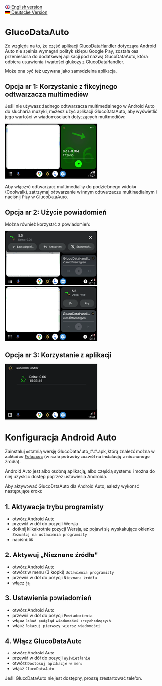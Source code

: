 [<img src='images/en.png' height=10> English version](README.md)  
[<img src='images/de.png' height=10> Deutsche Version](README_DE.md)

# GlucoDataAuto

Ze względu na to, że część aplikacji [GlucoDataHandler](https://github.com/pachi81/GlucoDataHandler/blob/master/README_PL.md) dotycząca Android Auto nie spełnia wymagań polityk sklepu Google Play, została ona przeniesiona do dodatkowej aplikacji pod nazwą GlucoDataAuto, która odbiera ustawienia i wartości glukozy z GlucoDataHandler.

Może ona być też używana jako samodzielna aplikacja.

## Opcja nr 1: Korzystanie z fikcyjnego odtwarzacza multimediów
Jeśli nie używasz żadnego odtwarzacza multimedialnego w Android Auto do słuchania muzyki, możesz użyć aplikacji GlucoDataAuto, aby wyświetlić jego wartości w wiadomościach dotyczących multimediów:

<img src='images/AA_media.png' width=300>

Aby włączyć odtwarzacz multimedialny do podzielonego widoku (Coolwalk), zatrzymaj odtwarzanie w innym odtwarzaczu multimedialnym i naciśnij Play w GlucoDataAuto.

## Opcja nr 2: Użycie powiadomień

Można również korzystać z powiadomień:

<img src='images/AA_notification.png' width=300> <img src='images/AA_notification_view.png' width=300>

## Opcja nr 3: Korzystanie z aplikacji

<img src='images/AA_App.png' width=300>

# Konfiguracja Android Auto

Zainstaluj ostatnią wersję GlucoDataAuto_#.#.apk, którą znaleźć można w zakładce [Releases](https://github.com/pachi81/GlucoDataAuto/releases) (w razie potrzeby zezwól na instalację z nieznanego źródła).

Android Auto jest albo osobną aplikacją, albo częścią systemu i można do niej uzyskać dostęp poprzez ustawienia Androida.

Aby aktywować GlucoDataAuto dla Android Auto, należy wykonać następujące kroki:

## 1. Aktywacja trybu programisty

- otwórz Android Auto
- przewiń w dół do pozycji Wersja
- dotknij kilkakrotnie pozycji Wersja, aż pojawi się wyskakujące okienko `Zezwalaj na ustawienia programisty`
- naciśnij `OK`

## 2. Aktywuj „Nieznane źródła"

- otwórz Android Auto
- otwórz w menu (3 kropki) `Ustawienia programisty`
- przewiń w dół do pozycji `Nieznane źródła`
- włącz `ją`

## 3. Ustawienia powiadomień

- otwórz Android Auto
- przewiń w dół do pozycji `Powiadomienia`
- włącz `Pokaż podgląd wiadomości przychodzących`
- włącz `Pokazuj pierwszy wiersz wiadomości`

## 4. Włącz GlucoDataAuto

- otwórz Android Auto
- przewiń w dół do pozycji `Wyświetlanie`
- otwórz `Dostosuj aplikacje w menu`
- włącz `GlucoDataAuto`

Jeśli GlucoDataAuto nie jest dostępny, proszę zrestartować telefon.
